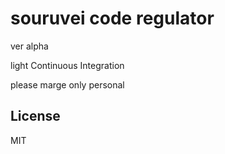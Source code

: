 # souruvei code regulator
ver alpha

light Continuous Integration

please marge only personal

## License
MIT
